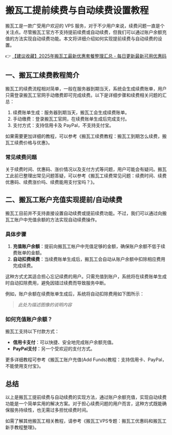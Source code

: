 # 搬瓦工提前续费与自动续费设置教程

搬瓦工是一款广受用户欢迎的 VPS 服务，对于不少用户来说，续费问题一直是个关注点。尽管搬瓦工官方不支持提前续费或自动续费，但我们可以通过账户余额充值的方法实现自动续费功能。本文将详细介绍如何实现提前续费与自动续费的设置。

👉 [【建议收藏】2025年搬瓦工最新优惠套餐整理汇总 - 每日更新最新可用优惠码](https://bit.ly/banwagon)

## 一、搬瓦工续费教程简介

搬瓦工的续费流程相对简单，一般在服务器到期当天，系统会生成续费账单，用户只需登录搬瓦工官网手动缴费即可完成续费。以下是详细步骤和续费相关问题的汇总：

1. 续费账单生成：服务器到期当天，搬瓦工会生成续费账单。
2. 手动缴费：登录搬瓦工官网，在续费账单生成后完成支付。
3. 支付方式：支持信用卡及 PayPal，不支持支付宝。

如果需要更加详细的教程，可以参考《搬瓦工续费教程：搬瓦工到期怎么续费，搬瓦工续费价格与优惠》。

### 常见续费问题

关于续费时间、优惠码、涨价情况以及支付方式等问题，用户可能会有疑问。搬瓦工此前已整理出常见问题答疑，可以参考《搬瓦工续费常见问题：续费时间、续费优惠码、续费涨价吗、续费能用支付宝吗？》。

## 二、搬瓦工账户充值实现提前/自动续费

搬瓦工目前并不支持直接设置自动续费或提前续费功能。不过，我们可以通过向搬瓦工账户中充值余额的方法实现自动续费操作。

### 具体步骤

1. **充值账户余额**：提前向搬瓦工帐户中充值足够的金额，确保账户余额不低于续费账单的金额。
2. **自动扣费续费**：当续费账单生成后，搬瓦工会自动从账户余额中扣除相应费用完成续费。

这种方式尤其适合担心忘记续费的用户。只需充值到账户，系统将在续费账单生成时自动扣除费用，避免因错过续费而导致服务中断。

例如，账户余额在续费账单生成后，系统将自动扣除费用如下图所示：

> *此处为描述图像的说明内容*

### 如何充值账户余额？

搬瓦工支持以下付款方式：
- **信用卡支付**：可以快捷、安全地完成账户余额充值。
- **PayPal支付**：另一个受欢迎的支付方式。

更多详细教程可参考《搬瓦工账户充值(Add Funds)教程：支持信用卡、PayPal，不能使用支付宝》。

## 总结

以上是搬瓦工提前续费与自动续费的实现方法，通过账户余额充值，实现自动续费功能是一个简单实用的解决方案。对于担心续费问题的用户而言，这种方式既能确保服务持续性，也无需过多担忧续费时间。

如需了解其他搬瓦工相关教程，请参考《搬瓦工VPS专题：搬瓦工优惠码和搬瓦工新手教程整理》。